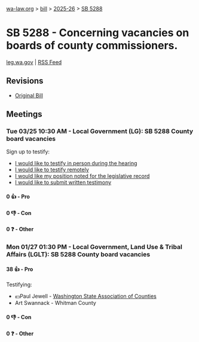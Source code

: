 [wa-law.org](/) > [bill](/bill/) > [2025-26](/bill/2025-26/) > [SB 5288](/bill/2025-26/sb/5288/)

# SB 5288 - Concerning vacancies on boards of county commissioners.
[leg.wa.gov](https://app.leg.wa.gov/billsummary?BillNumber=5288&Year=2025&Initiative=false) | [RSS Feed](./rss.xml)

## Revisions
* [Original Bill](1/)

## Meetings
### Tue 03/25 10:30 AM - Local Government (LG): SB 5288 County board vacancies
Sign up to testify:
* [I would like to testify in person during the hearing](https://app.leg.wa.gov/csi/Testifier/Add?chamber=House&mId=33173&aId=166263&caId=26709&tId=1)
* [I would like to testify remotely](https://app.leg.wa.gov/csi/Testifier/Add?chamber=House&mId=33173&aId=166263&caId=26709&tId=2)
* [I would like my position noted for the legislative record](https://app.leg.wa.gov/csi/Testifier/Add?chamber=House&mId=33173&aId=166263&caId=26709&tId=3)
* [I would like to submit written testimony](https://app.leg.wa.gov/csi/Testifier/Add?chamber=House&mId=33173&aId=166263&caId=26709&tId=4)

#### 0 👍 - Pro

#### 0 👎 - Con

#### 0 ❓ - Other

### Mon 01/27 01:30 PM - Local Government, Land Use & Tribal Affairs (LGLT): SB 5288 County board vacancies
#### 38 👍 - Pro
Testifying:
* 💵Paul Jewell - [Washington State Association of Counties](/org/washington_state_association_of_counties/)
* Art Swannack - Whitman County

#### 0 👎 - Con

#### 0 ❓ - Other
